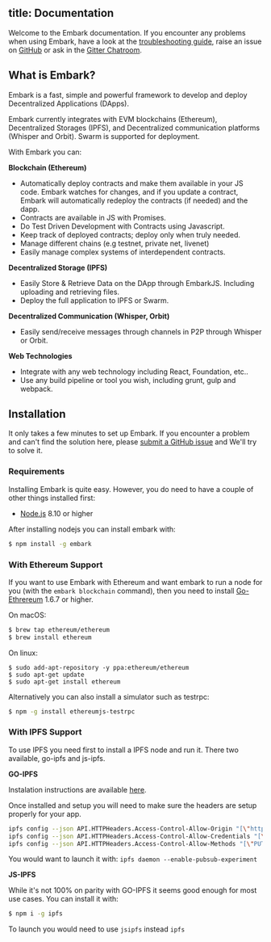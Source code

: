 title: Documentation
---
Welcome to the Embark documentation. If you encounter any problems when using Embark, have a look at the  [troubleshooting guide](troubleshooting.html), raise an issue on [GitHub](https://github.com/embark-framework/embark/issues) or ask in the [Gitter Chatroom](https://gitter.im/embark-framework/Lobby).

## What is Embark?

Embark is a fast, simple and powerful framework to develop and deploy Decentralized Applications (DApps). 

Embark currently integrates with EVM blockchains (Ethereum), Decentralized Storages (IPFS), and Decentralized communication platforms (Whisper and Orbit). Swarm is supported for deployment.

With Embark you can:

**Blockchain (Ethereum)**
* Automatically deploy contracts and make them available in your JS code. Embark watches for changes, and if you update a contract, Embark will automatically redeploy the contracts (if needed) and the dapp.
* Contracts are available in JS with Promises.
* Do Test Driven Development with Contracts using Javascript.
* Keep track of deployed contracts; deploy only when truly needed.
* Manage different chains (e.g testnet, private net, livenet)
* Easily manage complex systems of interdependent contracts.

**Decentralized Storage (IPFS)**
* Easily Store & Retrieve Data on the DApp through EmbarkJS. Including uploading and retrieving files.
* Deploy the full application to IPFS or Swarm.


**Decentralized Communication (Whisper, Orbit)**
* Easily send/receive messages through channels in P2P through Whisper or Orbit.

**Web Technologies**
* Integrate with any web technology including React, Foundation, etc..
* Use any build pipeline or tool you wish, including grunt, gulp and webpack.


## Installation

It only takes a few minutes to set up Embark. If you encounter a problem and can't find the solution here, please [submit a GitHub issue](https://github.com/embark-framework/embark/issues) and We'll try to solve it.

### Requirements

Installing Embark is quite easy. However, you do need to have a couple of other things installed first:

- [Node.js](http://nodejs.org/) 8.10 or higher

After installing nodejs you can install embark with:

``` bash
$ npm install -g embark
```

### With Ethereum Support

If you want to use Embark with Ethereum and want embark to run a node for you (with the ``embark blockchain`` command), then you need to install [Go-Ethrereum](https://geth.ethereum.org/) 1.6.7 or higher.

On macOS:

``` bash
$ brew tap ethereum/ethereum
$ brew install ethereum
```

On linux:

``` linux
$ sudo add-apt-repository -y ppa:ethereum/ethereum
$ sudo apt-get update
$ sudo apt-get install ethereum
```

Alternatively you can also install a simulator such as testrpc:

``` bash
$ npm -g install ethereumjs-testrpc
```

### With IPFS Support

To use IPFS you need first to install a IPFS node and run it. There two available, go-ipfs and js-ipfs.

**GO-IPFS**

Instalation instructions are available [here](https://github.com/ipfs/go-ipfs#install).

Once installed and setup you will need to make sure the headers are setup
properly for your app.

``` bash
ipfs config --json API.HTTPHeaders.Access-Control-Allow-Origin "[\"http://example.com\"]"
ipfs config --json API.HTTPHeaders.Access-Control-Allow-Credentials "[\"true\"]"
ipfs config --json API.HTTPHeaders.Access-Control-Allow-Methods "[\"PUT\", \"POST\", \"GET\"]"
```

You would want to launch it with: ``ipfs daemon --enable-pubsub-experiment``

**JS-IPFS**

While it's not 100% on parity with GO-IPFS it seems good enough for most use cases. You can install it with:

``` bash
$ npm i -g ipfs
```

To launch you would need to use ``jsipfs`` instead ``ipfs``

